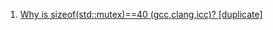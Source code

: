  1. [Why is sizeof(std::mutex)==40 (gcc,clang,icc)? [duplicate]](https://stackoverflow.com/questions/16693992/why-is-sizeofstdmutex-40-gcc-clang-icc)
